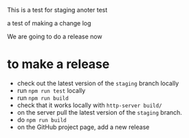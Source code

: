 This is a test for staging
anoter test

a test of making a change log

We are going to do a release now

# to make a release

* check out the latest version of the `staging` branch locally
* run `npm run test` locally
* run `npm run build`
* check that it works locally with `http-server build/`
* on the server pull the latest version of the `staging` branch.
* do `npm run build`
* on the GitHub project page, add a new release
